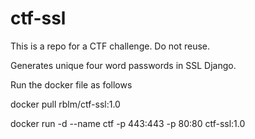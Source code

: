 # ctf-ssl

This is a repo for a CTF challenge. Do not reuse.

Generates unique four word passwords in SSL Django.

Run the docker file as follows

docker pull rblm/ctf-ssl:1.0

docker run -d --name ctf -p 443:443 -p 80:80 ctf-ssl:1.0
